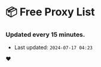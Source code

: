 # :package: Free Proxy List
### Updated every 15 minutes.

- Last updated: `2024-07-17 04:23`

:heart:
